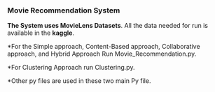 ### Movie Recommendation System
**The System uses MovieLens Datasets**. All the data needed for run is available in the **kaggle**.

*For the Simple approach, Content-Based approach, Collaborative approach, and Hybrid Approach Run Movie_Recommendation.py. 

*For Clustering Approach run Clustering.py.

*Other py files are used in these two main Py file.
